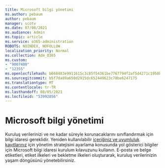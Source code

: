 ```yaml
---
title: Microsoft bilgi yönetimi
ms.author: pebaum
author: pebaum
manager: scotv
ms.date: 07/08/2021
ms.audience: Admin
ms.topic: article
ms.service: o365-administration
ROBOTS: NOINDEX, NOFOLLOW
localization_priority: Normal
ms.collection: Adm_O365
ms.custom:
- "9007400"
- "12355"
ms.openlocfilehash: b668483e9911615c3c85f54361be7767794f2af5d4271c1950b01b401a2e2ef2
ms.sourcegitcommit: b5f7da89a650d2915dc652449623c78be6247175
ms.translationtype: MT
ms.contentlocale: tr-TR
ms.lasthandoff: 08/05/2021
ms.locfileid: "53992856"
---
```

# <a name="microsoft-information-governance"></a>Microsoft bilgi yönetimi

Kuruluş verilerinizi ve ne kadar süreyle korunacaklarını sınıflandırmak için bilgi idaresi gereklidir. Yeniden kullanılabilir [içeriğiniz ve uyumluluk kayıtlarınız](https://admin.microsoft.com/AdminPortal/Home#/modernonboarding/migsetupguide) için yönetim stratejisini ayarlama konusunda yol gösterici bilgiler için Microsoft bilgi idaresi kurulum kılavuzunu kullanın. E-posta ve belge etiketleri, etiket ilkeleri ve bekletme ilkeleri oluşturarak, kuruluş verilerinizin yaşam döngüsünü yönetebilirsiniz.

